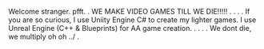 Welcome stranger. pfft.
.
WE MAKE VIDEO GAMES TILL WE DIE!!!!!
.
.
.
.
If you are so curious, I use Uniity Engine C# to create my lighter games.
                       I use Unreal Engine (C++ & Blueprints) for AA game creation.
.
.
.
.
We dont die, we multiply oh oh \../
.
